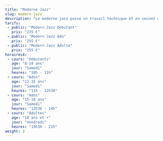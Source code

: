 ```yaml
---
title: "Moderne Jazz"
slug: modern-jazz
description: "Le moderne jazz puise un travail technique et en second un travail rythmique.<br>En moderne jazz nous avons une plus grande liberté du corps. <br>La singularité de cette danse réside dans ce mélange surprenant entre l'énergie, la décontraction et le bien-être.<br>Cette danse s'adresse a tout ceux qui souhaitent libérer leur esprit, leurs tensions et ressentir la musique."
tarifs:
 - public: "Modern Jazz Débutant"
   prix: "235 €"
 - public: "Modern Jazz Ado"
   prix: "255 €"
 - public: "Modern Jazz Adulte"
   prix: "255 €"
horaires4:
 - cours: "Débutants"
   age: "8-10 ans"
   jour: "Samedi"
   heures: "10h - 11h"
 - cours: "Ados"
   age: "12-15 ans"
   jour: "Samedi"
   heures: "11h - 12h30"
 - cours: "Ados"
   age: "15-18 ans"
   jour: "Samedi"
   heures: "12h30 - 14h"
 - cours: "Adultes"
   age: "18 ans et +"
   jour: "Vendredi"
   heures: "19h30 - 21h"
weight: 3
---
```

